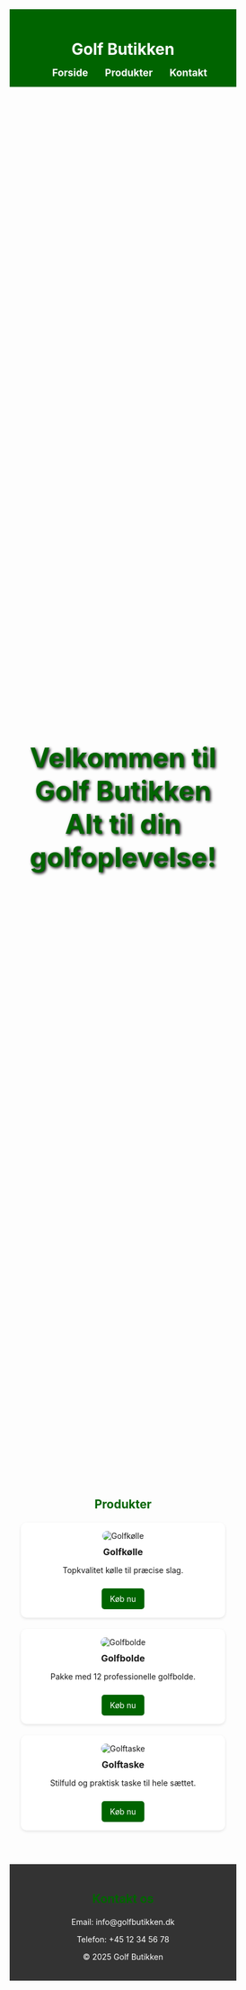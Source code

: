<!DOCTYPE html>
<html lang="da">
<head>
  <meta charset="UTF-8">
  <meta name="viewport" content="width=device-width, initial-scale=1.0">
  <title>Golf Butikken</title>
  <style>
    /* Reset */
    * { margin: 0; padding: 0; box-sizing: border-box; }

    body {
      font-family: Arial, sans-serif;
      line-height: 1.6;
      background: #f4f4f4;
      color: #333;
    }

    header {
      background: #006400;
      color: #fff;
      padding: 15px 0;
    }

    header h1 {
      text-align: center;
      margin-bottom: 10px;
    }

    nav ul {
      list-style: none;
      display: flex;
      justify-content: center;
      align-items: center;
      gap: 30px;
    }

    nav a {
      color: white;
      text-decoration: none;
      font-weight: bold;
      font-size: 1.1rem;
    }

    nav a:hover {
      text-decoration: underline;
    }

    .hero {
      background: url("08b97e77-1074-4119-a659-b3849d298a14.png") no-repeat center center/cover;
      height: 60vh;
      display: flex;
      align-items: center;
      justify-content: center;
      color: white;
      text-shadow: 2px 2px 5px black;
      font-size: 2rem;
      text-align: center;
    }

    .container {
      width: 90%;
      max-width: 1200px;
      margin: auto;
      padding: 20px 0;
    }

    h2 {
      text-align: center;
      margin-bottom: 20px;
      color: #006400;
    }

    .products {
      display: grid;
      grid-template-columns: repeat(auto-fit, minmax(250px, 1fr));
      gap: 20px;
    }

    .product {
      background: white;
      padding: 15px;
      border-radius: 10px;
      text-align: center;
      box-shadow: 0 2px 5px rgba(0,0,0,0.1);
    }

    .product img {
      max-width: 100%;
      border-radius: 10px;
    }

    .product h3 {
      margin: 10px 0;
    }

    .btn {
      display: inline-block;
      background: #006400;
      color: white;
      padding: 10px 15px;
      border-radius: 5px;
      text-decoration: none;
      margin-top: 10px;
    }

    .btn:hover {
      background: #228B22;
    }

    footer {
      background: #333;
      color: white;
      text-align: center;
      padding: 20px;
      margin-top: 40px;
    }
  </style>
</head>
<body>
  <header>
    <h1>Golf Butikken</h1>
    <nav>
      <ul>
        <li><a href="#forside">Forside</a></li>
        <li><a href="#produkter">Produkter</a></li>
        <li><a href="#kontakt">Kontakt</a></li>
      </ul>
    </nav>
  </header>

  <section class="hero" id="forside">
    <h2>Velkommen til Golf Butikken<br>Alt til din golfoplevelse!</h2>
  </section>

  <section class="container" id="produkter">
    <h2>Produkter</h2>
    <div class="products">
      <div class="product">
        <img src="https://images.unsplash.com/photo-1519861531473-9200262188bf" alt="Golfkølle">
        <h3>Golfkølle</h3>
        <p>Topkvalitet kølle til præcise slag.</p>
        <a href="#" class="btn">Køb nu</a>
      </div>
      <div class="product">
        <img src="https://images.unsplash.com/photo-1587174486073-5cb45b7f27d4" alt="Golfbolde">
        <h3>Golfbolde</h3>
        <p>Pakke med 12 professionelle golfbolde.</p>
        <a href="#" class="btn">Køb nu</a>
      </div>
      <div class="product">
        <img src="https://images.unsplash.com/photo-1521412644187-c49fa049e84d" alt="Golftaske">
        <h3>Golftaske</h3>
        <p>Stilfuld og praktisk taske til hele sættet.</p>
        <a href="#" class="btn">Køb nu</a>
      </div>
    </div>
  </section>

  <footer id="kontakt">
    <h2>Kontakt os</h2>
    <p>Email: info@golfbutikken.dk</p>
    <p>Telefon: +45 12 34 56 78</p>
    <p>&copy; 2025 Golf Butikken</p>
  </footer>
</body>
</html>

